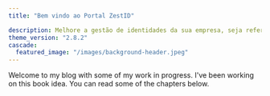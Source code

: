 ```yaml
---
title: "Bem vindo ao Portal ZestID"

description: Melhore a gestão de identidades da sua empresa, seja referência, economize muito e faça seu negócio prosperar!
theme_version: "2.8.2"
cascade:
  featured_image: "/images/background-header.jpeg"
---
```


Welcome to my blog with some of my work in progress. I've been working on this book idea. You can read some of the chapters below.
